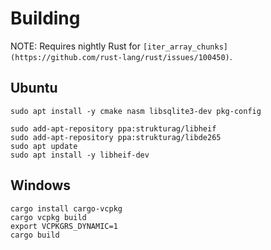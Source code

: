 # Building

NOTE: Requires nightly Rust for
`[iter_array_chunks](https://github.com/rust-lang/rust/issues/100450)`.

## Ubuntu

```
sudo apt install -y cmake nasm libsqlite3-dev pkg-config

sudo add-apt-repository ppa:strukturag/libheif
sudo add-apt-repository ppa:strukturag/libde265
sudo apt update
sudo apt install -y libheif-dev
```

## Windows

```
cargo install cargo-vcpkg
cargo vcpkg build
export VCPKGRS_DYNAMIC=1
cargo build
```
